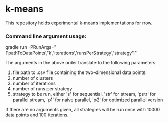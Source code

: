 # k-means
This repository holds experimental k-means implementations for now.

### Command line argument usage:

gradle run -PRunArgs="['pathToDataPoints','k','iterations','runsPerStrategy','strategy']"

The arguments in the above order translate to the following parameters:

1.  file path to .csv file containing the two-dimensional data points
2.  number of clusters
3.  number of iterations
4.  number of runs per strategy
5.  strategy to be run, either 's' for sequential, 'str' for stream, 'pstr' for parallel
stream, 'p1' for naive parallel, 'p2' for optimized parallel version

If there are no arguments given, all strategies will be run once with 10000 data points and 100 iterations. 
